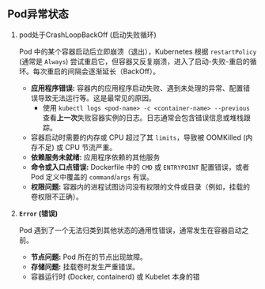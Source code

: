 ## Pod异常状态

1. pod处于CrashLoopBackOff (启动失败循环)

   Pod 中的某个容器启动后立即崩溃（退出），Kubernetes 根据 `restartPolicy` (通常是 `Always`) 尝试重启它，但容器又反复崩溃，进入了启动-失败-重启的循环。每次重启的间隔会逐渐延长（BackOff）。

   + **应用程序错误:** 容器内的应用程序启动失败、遇到未处理的异常、配置错误导致无法运行等。这是最常见的原因。
     + 使用 `kubectl logs <pod-name> -c <container-name> --previous` 查看**上一次**失败容器实例的日志。日志通常会包含错误信息或堆栈跟踪。
   + 容器启动时需要的内存或 CPU 超过了其 `limits`，导致被 OOMKilled (内存不足) 或 CPU 节流严重。
   + **依赖服务未就绪:** 应用程序依赖的其他服务
   + **命令或入口点错误:** Dockerfile 中的 `CMD` 或 `ENTRYPOINT` 配置错误，或者 Pod 定义中覆盖的 `command`/`args` 有误。
   + **权限问题:** 容器内的进程试图访问没有权限的文件或目录（例如，挂载的卷权限不正确）。

2. **`Error` (错误)**

    Pod 遇到了一个无法归类到其他状态的通用性错误，通常发生在容器启动之前。

   + **节点问题:** Pod 所在的节点出现故障。
   + **存储问题:** 挂载卷时发生严重错误。
   + 容器运行时 (Docker, containerd) 或 Kubelet 本身的错


